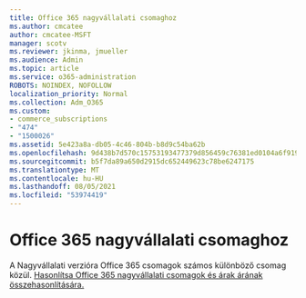 ```yaml
---
title: Office 365 nagyvállalati csomaghoz
ms.author: cmcatee
author: cmcatee-MSFT
manager: scotv
ms.reviewer: jkinma, jmueller
ms.audience: Admin
ms.topic: article
ms.service: o365-administration
ROBOTS: NOINDEX, NOFOLLOW
localization_priority: Normal
ms.collection: Adm_O365
ms.custom:
- commerce_subscriptions
- "474"
- "1500026"
ms.assetid: 5e423a8a-db05-4c46-804b-b8d9c54ba62b
ms.openlocfilehash: 9d438b7d570c15753193477379d856459c76381ed0104a6f919d5b46e06dcadf
ms.sourcegitcommit: b5f7da89a650d2915dc652449623c78be6247175
ms.translationtype: MT
ms.contentlocale: hu-HU
ms.lasthandoff: 08/05/2021
ms.locfileid: "53974419"
---
```

# <a name="office-365-for-enterprise-plan"></a>Office 365 nagyvállalati csomaghoz

A Nagyvállalati verzióra Office 365 csomagok számos különböző csomag közül. [Hasonlítsa Office 365 nagyvállalati csomagok és árak árának összehasonlítására.](https://products.office.com/business/compare-more-office-365-for-business-plans)  